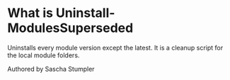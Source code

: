 # What is Uninstall-ModulesSuperseded

Uninstalls every module version except the latest. It is a cleanup script for the local module folders.

Authored by Sascha Stumpler

